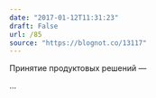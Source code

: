 ```yaml
---
date: "2017-01-12T11:31:23"
draft: False
url: /85
source: "https://blognot.co/13117"
---
```


Принятие продуктовых решений — 

...
